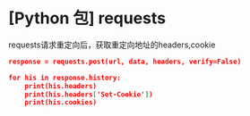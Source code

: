 # [Python 包] requests

requests请求重定向后，获取重定向地址的headers,cookie

```json
response = requests.post(url, data, headers, verify=False)

for his in response.history:
    print(his.headers)
    print(his.headers['Set-Cookie'])
    print(his.cookies)
```
